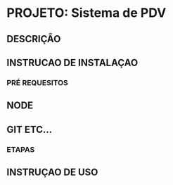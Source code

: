 # PROJETO: Sistema de PDV

## DESCRIÇÃO

## INSTRUCAO DE INSTALAÇAO

### PRÉ REQUESITOS

## NODE
## GIT ETC...

### ETAPAS

## INSTRUÇAO DE USO
